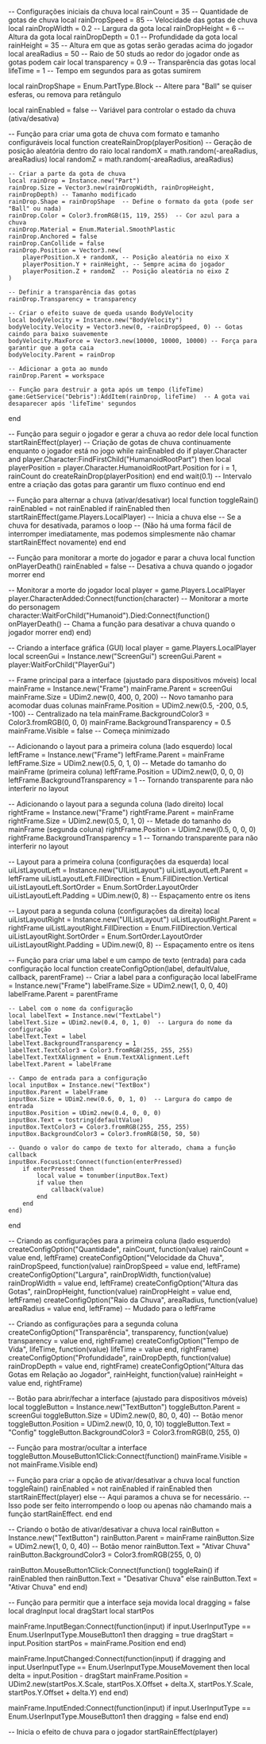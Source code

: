 -- Configurações iniciais da chuva
local rainCount = 35 -- Quantidade de gotas de chuva
local rainDropSpeed = 85 -- Velocidade das gotas de chuva
local rainDropWidth = 0.2 -- Largura da gota
local rainDropHeight = 6 -- Altura da gota
local rainDropDepth = 0.1 -- Profundidade da gota
local rainHeight = 35 -- Altura em que as gotas serão geradas acima do jogador
local areaRadius = 50 -- Raio de 50 studs ao redor do jogador onde as gotas podem cair
local transparency = 0.9 -- Transparência das gotas
local lifeTime = 1 -- Tempo em segundos para as gotas sumirem

local rainDropShape = Enum.PartType.Block -- Altere para "Ball" se quiser esferas, ou remova para retângulo

local rainEnabled = false -- Variável para controlar o estado da chuva (ativa/desativa)

-- Função para criar uma gota de chuva com formato e tamanho configuráveis
local function createRainDrop(playerPosition)
	-- Geração de posição aleatória dentro do raio
	local randomX = math.random(-areaRadius, areaRadius)
	local randomZ = math.random(-areaRadius, areaRadius)

	-- Criar a parte da gota de chuva
	local rainDrop = Instance.new("Part")
	rainDrop.Size = Vector3.new(rainDropWidth, rainDropHeight, rainDropDepth) -- Tamanho modificado
	rainDrop.Shape = rainDropShape  -- Define o formato da gota (pode ser "Ball" ou nada)
	rainDrop.Color = Color3.fromRGB(15, 119, 255)  -- Cor azul para a chuva
	rainDrop.Material = Enum.Material.SmoothPlastic
	rainDrop.Anchored = false
	rainDrop.CanCollide = false
	rainDrop.Position = Vector3.new(
		playerPosition.X + randomX, -- Posição aleatória no eixo X
		playerPosition.Y + rainHeight, -- Sempre acima do jogador
		playerPosition.Z + randomZ  -- Posição aleatória no eixo Z
	)

	-- Definir a transparência das gotas
	rainDrop.Transparency = transparency

	-- Criar o efeito suave de queda usando BodyVelocity
	local bodyVelocity = Instance.new("BodyVelocity")
	bodyVelocity.Velocity = Vector3.new(0, -rainDropSpeed, 0) -- Gotas caindo para baixo suavemente
	bodyVelocity.MaxForce = Vector3.new(10000, 10000, 10000) -- Força para garantir que a gota caia
	bodyVelocity.Parent = rainDrop

	-- Adicionar a gota ao mundo
	rainDrop.Parent = workspace

	-- Função para destruir a gota após um tempo (lifeTime)
	game:GetService("Debris"):AddItem(rainDrop, lifeTime)  -- A gota vai desaparecer após 'lifeTime' segundos
end

-- Função para seguir o jogador e gerar a chuva ao redor dele
local function startRainEffect(player)
	-- Criação de gotas de chuva continuamente enquanto o jogador está no jogo
	while rainEnabled do
		if player.Character and player.Character:FindFirstChild("HumanoidRootPart") then
			local playerPosition = player.Character.HumanoidRootPart.Position
			for i = 1, rainCount do
				createRainDrop(playerPosition)
			end
		end
		wait(0.1) -- Intervalo entre a criação das gotas para garantir um fluxo contínuo
	end
end

-- Função para alternar a chuva (ativar/desativar)
local function toggleRain()
	rainEnabled = not rainEnabled
	if rainEnabled then
		startRainEffect(game.Players.LocalPlayer) -- Inicia a chuva
	else
		-- Se a chuva for desativada, paramos o loop
		-- (Não há uma forma fácil de interromper imediatamente, mas podemos simplesmente não chamar startRainEffect novamente)
	end
end

-- Função para monitorar a morte do jogador e parar a chuva
local function onPlayerDeath()
	rainEnabled = false -- Desativa a chuva quando o jogador morrer
end

-- Monitorar a morte do jogador
local player = game.Players.LocalPlayer
player.CharacterAdded:Connect(function(character)
	-- Monitorar a morte do personagem
	character:WaitForChild("Humanoid").Died:Connect(function()
		onPlayerDeath() -- Chama a função para desativar a chuva quando o jogador morrer
	end)
end)

-- Criando a interface gráfica (GUI)
local player = game.Players.LocalPlayer
local screenGui = Instance.new("ScreenGui")
screenGui.Parent = player:WaitForChild("PlayerGui")

-- Frame principal para a interface (ajustado para dispositivos móveis)
local mainFrame = Instance.new("Frame")
mainFrame.Parent = screenGui
mainFrame.Size = UDim2.new(0, 400, 0, 200)  -- Novo tamanho para acomodar duas colunas
mainFrame.Position = UDim2.new(0.5, -200, 0.5, -100)  -- Centralizado na tela
mainFrame.BackgroundColor3 = Color3.fromRGB(0, 0, 0)
mainFrame.BackgroundTransparency = 0.5
mainFrame.Visible = false -- Começa minimizado

-- Adicionando o layout para a primeira coluna (lado esquerdo)
local leftFrame = Instance.new("Frame")
leftFrame.Parent = mainFrame
leftFrame.Size = UDim2.new(0.5, 0, 1, 0)  -- Metade do tamanho do mainFrame (primeira coluna)
leftFrame.Position = UDim2.new(0, 0, 0, 0)
leftFrame.BackgroundTransparency = 1 -- Tornando transparente para não interferir no layout

-- Adicionando o layout para a segunda coluna (lado direito)
local rightFrame = Instance.new("Frame")
rightFrame.Parent = mainFrame
rightFrame.Size = UDim2.new(0.5, 0, 1, 0)  -- Metade do tamanho do mainFrame (segunda coluna)
rightFrame.Position = UDim2.new(0.5, 0, 0, 0)
rightFrame.BackgroundTransparency = 1 -- Tornando transparente para não interferir no layout

-- Layout para a primeira coluna (configurações da esquerda)
local uiListLayoutLeft = Instance.new("UIListLayout")
uiListLayoutLeft.Parent = leftFrame
uiListLayoutLeft.FillDirection = Enum.FillDirection.Vertical
uiListLayoutLeft.SortOrder = Enum.SortOrder.LayoutOrder
uiListLayoutLeft.Padding = UDim.new(0, 8) -- Espaçamento entre os itens

-- Layout para a segunda coluna (configurações da direita)
local uiListLayoutRight = Instance.new("UIListLayout")
uiListLayoutRight.Parent = rightFrame
uiListLayoutRight.FillDirection = Enum.FillDirection.Vertical
uiListLayoutRight.SortOrder = Enum.SortOrder.LayoutOrder
uiListLayoutRight.Padding = UDim.new(0, 8) -- Espaçamento entre os itens

-- Função para criar uma label e um campo de texto (entrada) para cada configuração
local function createConfigOption(label, defaultValue, callback, parentFrame)
	-- Criar a label para a configuração
	local labelFrame = Instance.new("Frame")
	labelFrame.Size = UDim2.new(1, 0, 0, 40)
	labelFrame.Parent = parentFrame

	-- Label com o nome da configuração
	local labelText = Instance.new("TextLabel")
	labelText.Size = UDim2.new(0.4, 0, 1, 0)  -- Largura do nome da configuração
	labelText.Text = label
	labelText.BackgroundTransparency = 1
	labelText.TextColor3 = Color3.fromRGB(255, 255, 255)
	labelText.TextXAlignment = Enum.TextXAlignment.Left
	labelText.Parent = labelFrame

	-- Campo de entrada para a configuração
	local inputBox = Instance.new("TextBox")
	inputBox.Parent = labelFrame
	inputBox.Size = UDim2.new(0.6, 0, 1, 0)  -- Largura do campo de entrada
	inputBox.Position = UDim2.new(0.4, 0, 0, 0)
	inputBox.Text = tostring(defaultValue)
	inputBox.TextColor3 = Color3.fromRGB(255, 255, 255)
	inputBox.BackgroundColor3 = Color3.fromRGB(50, 50, 50)

	-- Quando o valor do campo de texto for alterado, chama a função callback
	inputBox.FocusLost:Connect(function(enterPressed)
		if enterPressed then
			local value = tonumber(inputBox.Text)
			if value then
				callback(value)
			end
		end
	end)
end

-- Criando as configurações para a primeira coluna (lado esquerdo)
createConfigOption("Quantidade", rainCount, function(value) rainCount = value end, leftFrame)
createConfigOption("Velocidade da Chuva", rainDropSpeed, function(value) rainDropSpeed = value end, leftFrame)
createConfigOption("Largura", rainDropWidth, function(value) rainDropWidth = value end, leftFrame)
createConfigOption("Altura das Gotas", rainDropHeight, function(value) rainDropHeight = value end, leftFrame)
createConfigOption("Raio da Chuva", areaRadius, function(value) areaRadius = value end, leftFrame)  -- Mudado para o leftFrame

-- Criando as configurações para a segunda coluna
createConfigOption("Transparência", transparency, function(value) transparency = value end, rightFrame)
createConfigOption("Tempo de Vida", lifeTime, function(value) lifeTime = value end, rightFrame)
createConfigOption("Profundidade", rainDropDepth, function(value) rainDropDepth = value end, rightFrame)
createConfigOption("Altura das Gotas em Relação ao Jogador", rainHeight, function(value) rainHeight = value end, rightFrame)

-- Botão para abrir/fechar a interface (ajustado para dispositivos móveis)
local toggleButton = Instance.new("TextButton")
toggleButton.Parent = screenGui
toggleButton.Size = UDim2.new(0, 80, 0, 40) -- Botão menor
toggleButton.Position = UDim2.new(0, 10, 0, 10)
toggleButton.Text = "Config"
toggleButton.BackgroundColor3 = Color3.fromRGB(0, 255, 0)

-- Função para mostrar/ocultar a interface
toggleButton.MouseButton1Click:Connect(function()
	mainFrame.Visible = not mainFrame.Visible
end)

-- Função para criar a opção de ativar/desativar a chuva
local function toggleRain()
	rainEnabled = not rainEnabled
	if rainEnabled then
		startRainEffect(player)
	else
		-- Aqui paramos a chuva se for necessário.
		-- Isso pode ser feito interrompendo o loop ou apenas não chamando mais a função startRainEffect.
	end
end

-- Criando o botão de ativar/desativar a chuva
local rainButton = Instance.new("TextButton")
rainButton.Parent = mainFrame
rainButton.Size = UDim2.new(1, 0, 0, 40) -- Botão menor
rainButton.Text = "Ativar Chuva"
rainButton.BackgroundColor3 = Color3.fromRGB(255, 0, 0)

rainButton.MouseButton1Click:Connect(function()
	toggleRain()
	if rainEnabled then
		rainButton.Text = "Desativar Chuva"
	else
		rainButton.Text = "Ativar Chuva"
	end
end)

-- Função para permitir que a interface seja movida
local dragging = false
local dragInput
local dragStart
local startPos

mainFrame.InputBegan:Connect(function(input)
	if input.UserInputType == Enum.UserInputType.MouseButton1 then
		dragging = true
		dragStart = input.Position
		startPos = mainFrame.Position
	end
end)

mainFrame.InputChanged:Connect(function(input)
	if dragging and input.UserInputType == Enum.UserInputType.MouseMovement then
		local delta = input.Position - dragStart
		mainFrame.Position = UDim2.new(startPos.X.Scale, startPos.X.Offset + delta.X, startPos.Y.Scale, startPos.Y.Offset + delta.Y)
	end
end)

mainFrame.InputEnded:Connect(function(input)
	if input.UserInputType == Enum.UserInputType.MouseButton1 then
		dragging = false
	end
end)

-- Inicia o efeito de chuva para o jogador
startRainEffect(player)

